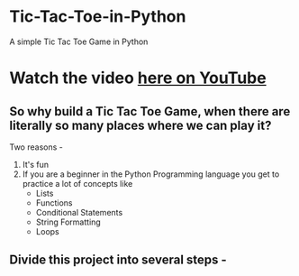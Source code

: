 # Tic-Tac-Toe-in-Python
A simple Tic Tac Toe Game in Python

# Watch the video [here on YouTube](https://muslimentrepreneurs.space)

## So why build a Tic Tac Toe Game, when there are literally so many places where we can play it?

Two reasons - 

1. It's fun
2. If you are a beginner in the Python Programming language you get to practice a lot of concepts like 
   - Lists
   - Functions
   - Conditional Statements
   - String Formatting
   - Loops


## Divide this project into several steps - 

